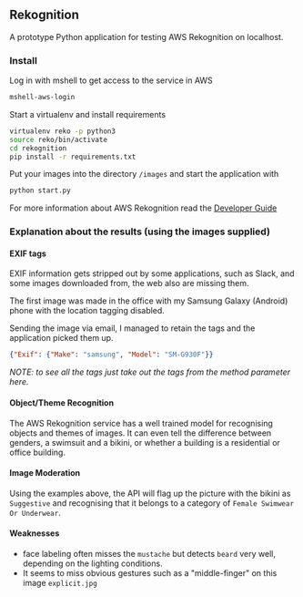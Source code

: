 ## Rekognition
A prototype Python application for testing AWS Rekognition on localhost.

### Install
Log in with mshell to get access to the service in AWS
```bash
mshell-aws-login
```

Start a virtualenv and install requirements
```bash
virtualenv reko -p python3
source reko/bin/activate
cd rekognition
pip install -r requirements.txt
```

Put your images into the directory `/images` and start the application with 
```bash
python start.py
```
For more information about AWS Rekognition read the [Developer Guide](https://docs.aws.amazon.com/rekognition/latest/dg/rekognition-dg.pdf)

### Explanation about the results (using the images supplied)
#### EXIF tags
EXIF information gets stripped out by some applications, such as Slack, and some images downloaded from, the web also are missing them. 

The first image was made in the office with my Samsung Galaxy (Android) phone with the location tagging disabled.

Sending the image via email, I managed to retain the tags and the application picked them up.
```json
{"Exif": {"Make": "samsung", "Model": "SM-G930F"}}
```
_NOTE: to see all the tags just take out the tags from the method parameter here._

#### Object/Theme Recognition
The AWS Rekognition service has a well trained model for recognising objects and themes of images. It can even tell the difference
between genders, a swimsuit and a bikini, or whether a building is a residential or office building.

#### Image Moderation
Using the examples above, the API will flag up the picture with the bikini as `Suggestive` and recognising that it belongs to a category
of `Female Swimwear Or Underwear`.

#### Weaknesses
- face labeling often misses the `mustache` but detects `beard` very well, depending on the lighting conditions.
- It seems to miss obvious gestures such as a "middle-finger" on this image `explicit.jpg`

